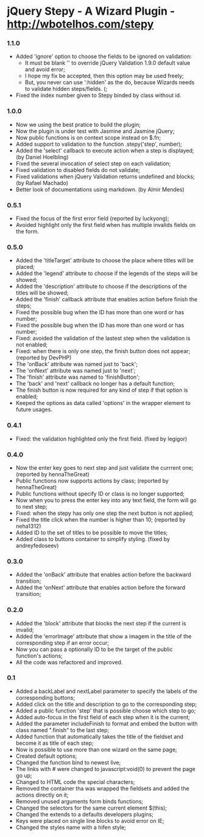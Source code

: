 # jQuery Stepy - A Wizard Plugin - http://wbotelhos.com/stepy

### 1.1.0

+ Added 'ignore' option to choose the fields to be ignored on validation:
	- It must be blank '' to override jQuery Validation 1.9.0 default value and avoid error;
	- I hope my fix be accepted, then this option may be used freely;
	- But, you never can use ':hidden' as the do, because Wizards needs to validate hidden steps/fields. (; 
+ Fixed the index number given to Stepy binded by class without id.

### 1.0.0

+ Now we using the best pratice to build the plugin;
+ Now the plugin is under test with Jasmine and Jasmine jQuery;
+ Now public functions is on context scope instead on $.fn;
+ Added support to validation to the function .stepy('step', number);
+ Added the 'select' callback to execute action when a step is displayed; (by Daniel Hoelbling)
+ Fixed the several invocation of select step on each validation;
+ Fixed validation to disabled fields do not validate;
+ Fixed validations when jQuery Validation returns undefined and blocks; (by Rafael Machado)
+ Better look of documentations using markdown. (by Almir Mendes)

### 0.5.1

+ Fixed the focus of the first error field (reported by luckyong);
+ Avoided highlight only the first field when has multiple invalids fields on the form.
 
### 0.5.0

+ Added the 'titleTarget' attribute to choose the place where titles will be placed;
+ Added the 'legend' attribute to choose if the legends of the steps will be showed;
+ Added the 'description' attribute to choose if the descriptions of the titles will be showed;
+ Added the 'finish' callback attribute that enables action before finish the steps;
+ Fixed the possible bug when the ID has more than one word or has number;
+ Fixed the possible bug when the ID has more than one word or has number;
+ Fixed: avoided the validation of the lastest step when the validation is not enabled;
+ Fixed: when there is only one step, the finish button does not appear; (reported by DevPHP)
+ The 'onBack' attribute was named just to 'back';
+ The 'onNext' attribute was named just to 'next';
+ The 'finish' attribute was named to 'finishButton';
+ The 'back' and 'next' callback no longer has a default function;
+ The finish button is now required for any kind of step if that option is enabled;
+ Keeped the options as data called 'options' in the wrapper element to future usages.

### 0.4.1

+ Fixed: the validation highlighted only the first field. (fixed by legigor)

### 0.4.0

+ Now the enter key goes to next step and just validate the currrent one; (reported by hennaTheGreat)
+ Public functions now supports actions by class; (reported by hennaTheGreat)
+ Public functions without specify ID or class is no longer supported;
+ Now when you to press the enter key into any text field, the form will go to next step;
+ Fixed: when the stepy has only one step the next button is not applied;
+ Fixed the title click when the number is higher than 10; (reported by neha1312)
+ Added ID to the set of titles to be possible to move the titles;
+ Added class to buttons container to simplify styling. (fixed by andreyfedoseev)

### 0.3.0

+ Added the 'onBack' attribute that enables action before the backward transition;
+ Added the 'onNext' attribute that enables action before the forward transition;

### 0.2.0

+ Added the 'block' attribute that blocks the next step if the current is invalid;
+ Added the 'errorImage' attribute that show a imagem in the title of the corresponding step if an error occur;
+ Now you can pass a optionally ID to be the target of the public function's actions;
+ All the code was refactored and improved.

### 0.1
 
+ Added a backLabel and nextLabel parameter to specify the labels of the corresponding buttons;
+ Added click on the title and description to go to the corresponding step;
+ Added a public function 'step' that is possible choose which step to go;
+ Added auto-focus in the first field of each step when it is the current;
+ Added the parameter includeFinish to format and embed the button with class named ".finish" to the last step;
+ Added function that automatically takes the title of the fieldset and become it as title of each step;
+ Now is possible to use more than one wizard on the same page;
+ Created default options;
+ Changed the function bind to newest live;
+ The links with # were changed to javascript:void(0) to prevent the page go up;
+ Changed to HTML code the special characters;
+ Removed the container tha was wrapped the fieldsets and added the actions directly on it;
+ Removed unused arguments form binds functions;
+ Changed the selectors for the same current element $(this);
+ Changed the extends to a defaults developers plugins;
+ Keys were placed on single line blocks to avoid error on IE;
+ Changed the styles name with a hifen style; 